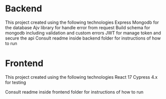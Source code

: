 # Backend

This project created using the following technologies 
Express
Mongodb for the database
Ajv library for handle error from request
Build schema for mongodb including validation and custom errors
JWT for manage token and secure the api
Consult readme inside backend folder for instructions of how to run

# Frontend

This project created using the following technologies 
React 17
Cypress 4.x for testing

Consult readme inside frontend folder for instructions of how to run
